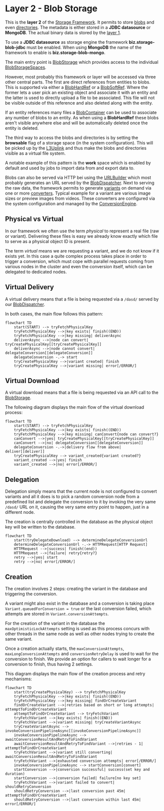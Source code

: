 # Layer 2 - Blob Storage

This is the **layer 2** of the [Storage Framework](../). It permits to store [blobs](Blob.java) and
even [directories](Directory.java). The metadata is either stored in a **JDBC datasource** or **MongoDB**.
The actual binary data is stored by the [layer 1](../layer1/).

To use a  **JDBC datasource** as storage engine the framework **biz.storage-blob-jdbc** must be enabled.
When using **MongoDB** the name of the framework to enable is **biz.storage-blob-mongo**.

The main entry point is [BlobStorage](layer2/BlobStorage.java) which provides access to the individual
[BlobStorageSpaces](layer2/BlobStorageSpace.java).

However, most probably this framework or layer will be accessed via three other central parts.
The first are direct references from entities to blobs. This is supported via either a [BlobHardRef](BlobHardRef.java)
or a [BlobSoftRef](BlobSoftRef.java). Where the former lets a user pick an existing object and associate
it with an entity and the latter is used to directly upload a file to be associated. This file will not be
visible outside of this reference and also deleted along with the entity.

If an entity references many files a [BlobContainer](BlobContainer.java) can be used to associate any number
of blobs to an entity. As when using a **BlobHardRef** these blobs aren't visible anywhere else and will be
automatically deleted once the entity is deleted.

The third way to access the blobs and directories is by setting the **browsable** flag of a storage space
(in the system configuration). This will be picked up by the [L3Uplink](L3Uplink.java) and thus make the
blobs and directories visible as a virtual file system.

A notable example of this pattern is the **work** space which is enabled by default and used by jobs to
import data from and export data to.

Blobs can also be served via HTTP bei using the [URLBuilder](URLBuilder.java) which most probably
generates an URL served by the [BlobDispatcher](BlobDispatcher.java). Next to serving the raw data,
the framework permits to generate [variants](variants/BlobVariant.java) on demand via one or more
[converters](variants/Converter.java). Typical example for a variant are various image sizes or preview images from
videos.
These converters are configured via the system configuration
and managed by the [ConversionEngine](variants/ConversionEngine.java).

## Physical vs Virtual

In our framework we often use the term *physical* to represent a real file (raw or variant). Delivering these
files is easy we already know exactly which file to serve as a physical object ID is present.

The term *virtual* means we are requesting a variant, and we do not know if it exists yet. In this case a quite
complex process takes place in order to trigger a conversion, which must cope with parallel requests coming from
various nodes in the cluster and even the conversion itself, which can be delegated to dedicated nodes.

## Virtual Delivery

A virtual delivery means that a file is being requested via a `/dasd/` served by
our [BlobDispatcher](BlobDispatcher.java).

In both cases, the main flow follows this pattern:

```mermaid
flowchart TD
    start(START) --> tryFetchPhysicalKey
    tryFetchPhysicalKey -->|key exists| finish((END))
    tryFetchPhysicalKey -->|key missing| deliverAsync
    deliverAsync -->|node can convert| tryCreatePhysicalKey[[tryCreatePhysicalKey]]
    deliverAsync -->|node cannot convert| delegateConversion[[delegateConversion]]
    delegateConversion -.-> start
    tryCreatePhysicalKey -->|variant created| finish
    tryCreatePhysicalKey -->|variant missing| error[/ERROR/]
```

## Virtual Download

A virtual download means that a file is being requested via an API call to the [BlobStorage](layer2/BlobStorage.java).

The following diagram displays the main flow of the virtual download process:

```mermaid
flowchart TD
    start(START) --> tryFetchPhysicalKey
    tryFetchPhysicalKey -->|key exists| finish((END))
    tryFetchPhysicalKey -->|key missing| canConvert{node can convert?}
    canConvert -->|yes| tryCreatePhysicalKey[[tryCreatePhysicalKey]]
    canConvert -->|no| delegateConversion[[delegateConversion]]
    delegateConversion -.->|delivery flow from above| deliver[[deliver]]
    tryCreatePhysicalKey --> variant_created{variant created?}
    variant_created -->|yes| finish
    variant_created -->|no| error[/ERROR/]
```

## Delegation

Delegation simply means that the current node is not configured to convert variants and all it does is to pick
a random conversion node from a predefined list and delegate the conversion to it by invoking the very same `/dasd/` URL
on it, causing the very same entry point to happen, just in a different node.

The creation is centrally controlled in the database as the physical object key will be written to the database.

```mermaid
flowchart TD
    start(tryDelegateDownload) --> determineDelegateConversionUrl
    determineDelegateConversionUrl -.-> HTTPRequest[HTTP Request]
    HTTPRequest -->|success| finish((end))
    HTTPRequest -->|failure| retry{retry?}
    retry -->|yes| start
    retry -->|no| error[/ERROR/]
```

## Creation

The creation involves 2 steps: creating the variant in the database and triggering the conversion.

A variant might also exist in the database and a conversion is taking place `Variant.queuedForConversion = true` or the
last conversion failed, which attempts are stored in `Variant.conversionAttempts`.

For the creation of the variant in the database the `maxOptimisticLockAttempts` setting is used as this process concurs
with other threads in the same node as well as other nodes trying to create the same variant.

Once a creation actually starts, the `maxConversionAttempts`, `maxLongConversionAttempts` and `conversionRetryDelay` is
used to wait for the conversion to finish. We provide an option for callers to wait longer for a conversion to finish,
thus having 2 settings.

This diagram displays the main flow of the creation process and retry mechanisms:

```mermaid
flowchart TD
    start(tryCreatePhysicalKey) --> tryFetchPhysicalKey
    tryFetchPhysicalKey -->|key exists| finish((END))
    tryFetchPhysicalKey -->|key missing| findOrCreateVariant
    findOrCreateVariant -->|retries based on short or long attempts| attemptToFindOrCreateVariant
    attemptToFindOrCreateVariant --> tryFetchVariant
    tryFetchVariant -->|key exists| finish((END))
    tryFetchVariant -->|variant missing| tryCreateVariantAsync
    tryCreateVariantAsync --> invokeConversionPipelineAsync[[invokeConversionPipelineAsync]]
    invokeConversionPipelineAsync --> awaitConversionResultAndRetryToFindVariant
    awaitConversionResultAndRetryToFindVariant -->|retries - 1| attemptToFindOrCreateVariant
    tryFetchVariant -->|variant still converting| awaitConversionResultAndRetryToFindVariant
    tryFetchVariant -->|exhausted conversion attempts| error[/ERROR/]
    invokeConversionPipelineAsync --> startConversion[convert]
    startConversion -->|conversion successful| success(set key and duration)
    startConversion -->|conversion failed| failure[no key set]
    tryFetchVariant -->|variant failed to convert| shouldRetryConversion
    shouldRetryConversion -->|last conversion past 45m| attemptToFindOrCreateVariant
    shouldRetryConversion -->|last conversion within last 45m| error[/ERROR/]
```
